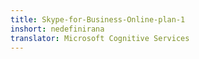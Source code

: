 ```yaml
---
title: Skype-for-Business-Online-plan-1
inshort: nedefinirana
translator: Microsoft Cognitive Services
---
```




